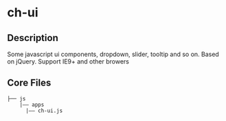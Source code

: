 # ch-ui

## Description

Some javascript ui components, dropdown, slider, tooltip and so on. Based on jQuery.
Support IE9+ and other browers

## Core Files
```
├── js                      
    |—— apps                
      |—— ch-ui.js
```
